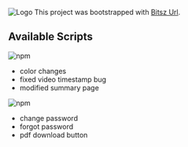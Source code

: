 
![Logo](https://lifecertificate.odisha.gov.in/assets/images/Seal_of_Odisha.png)
This project was bootstrapped with [Bitsz Url](https://lifecertificate.odisha.gov.in:3001).

## Available Scripts

![npm](https://img.shields.io/npm/v/vers?color=green&label=Version&logo=V&logoColor=red)

- color changes
- fixed video timestamp bug
- modified summary page


![npm](https://img.shields.io/npm/v/versio?color=green&label=Version&logo=V&logoColor=red)

- change password
- forgot password
- pdf download button
